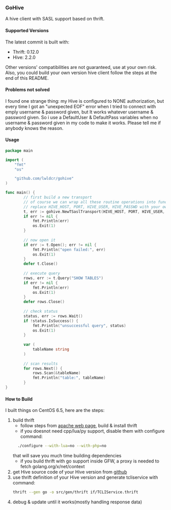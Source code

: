### GoHive

A hive client with SASL support based on thrift.

#### Supported Versions
The latest commit is built with:
* Thrift: 0.12.0
* Hive: 2.2.0

Other versions' compatibilities are not guaranteed, use at your own risk.
Also, you could build your own version hive client follow the steps at the end of this README.

#### Problems not solved
I found one strange thing: my Hive is configured to NONE authorization, but every time I got an "unexpected EOF" error 
when I tried to connect with emply username & password given, but It works whatever username & password given. 
So i use a DefaultUser & DefaultPass variables when no username & password given in my code to make it works. Please 
 tell me if anybody knows the reason. 
 
#### Usage

```go
package main

import (
	"fmt"
	"os"

	"github.com/lwldcr/gohive"
)

func main() {
		// first build a new transport
    	// of course we can wrap all these routine operations into functions for repeatedly using
    	// replace HIVE_HOST, PORT, HIVE_USER, HIVE_PASSWD with your own configurations
    	t, err := gohive.NewTSaslTransport(HIVE_HOST, PORT, HIVE_USER, HIVE_PASSWD, gohive.DefaultOptions)
    	if err != nil {
    		fmt.Println(err)
    		os.Exit(1)
    	}
    
    	// now open it
    	if err := t.Open(); err != nil {
    		fmt.Println("open failed:", err)
    		os.Exit(1)
    	}
    	defer t.Close()
    
    	// execute query
    	rows, err := t.Query("SHOW TABLES")
    	if err != nil {
    		fmt.Println(err)
    		os.Exit(1)
    	}
    	defer rows.Close()
    
    	// check status
    	status, err := rows.Wait()
    	if !status.IsSuccess() {
    		fmt.Println("unsuccessful query", status)
    		os.Exit(1)
    	}
    
    	var (
    		tableName string
    	)
    
    	// scan results
    	for rows.Next() {
    		rows.Scan(&tableName)
    		fmt.Println("table:", tableName)
    	}
}
```

#### How to Build
I built things on CentOS 6.5, here are the steps:
1. build thrift
    * follow steps from [apache web page](http://thrift.apache.org/docs/install/centos), build & install thrift
    * if you doesnot need cpp/lua/py support, disable them with configure command:
    ```bash
      ./configure --with-lua=no --with-php=no
    ``` 
     that will save you much time building dependencies
    * if you build thrift with go support inside GFW, a proxy is needed to fetch golang.org/x/net/context
2. get Hive source code of your Hive version from [github](https://github.com/apache/hive)
3. use thrift definition of your Hive version and generate tcliservice with command:
    ```bash
    thrift --gen go -o src/gen/thrift if/TCLIService.thrift
    ```
4. debug & update until it works(mostly handling response data)

  